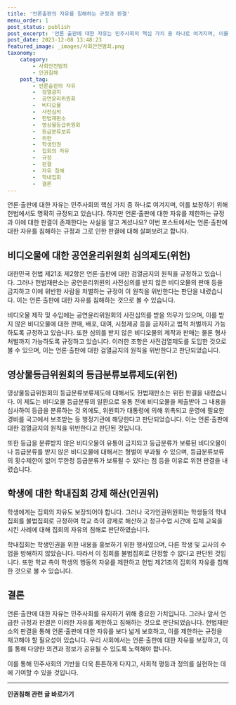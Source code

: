 ```yaml
---
title: '언론출판의 자유를 침해하는 규정과 판결'
menu_order: 1
post_status: publish
post_excerpt: '언론 출판에 대한 자유는 민주사회의 핵심 가치 중 하나로 여겨지며, 이를 보장하기 위해 헌법에서도 명확히 규정되고 있습니다. 하지만 언론 출판에 대한 자유를 제한하는 규정과 이에 대한 판결이 존재한다는 사실을 알고 계셨나요  이번 포스트에서는 언론 출판에 대한 자유를 침해하는 규정과 그로 인한 판결에 대해 살펴보려고 합니다.'
post_date: 2023-12-08 13:48:23
featured_image: _images/사회안전범죄.png
taxonomy:
    category:
        - 사회안전범죄
        - 인권침해
    post_tag:
        - 언론출판의 자유
        -  검열금지
        -  공연윤리위원회
        -  비디오물
        -  사전심의
        -  헌법재판소
        -  영상물등급위원회
        -  등급분류보류
        -  위헌
        -  학생인권
        -  집회의 자유
        -  규정
        -  판결
        -  자유 침해
        -  학내집회
        -  결론
---
```



언론·출판에 대한 자유는 민주사회의 핵심 가치 중 하나로 여겨지며, 이를 보장하기 위해 헌법에서도 명확히 규정되고 있습니다. 하지만 언론·출판에 대한 자유를 제한하는 규정과 이에 대한 판결이 존재한다는 사실을 알고 계셨나요? 이번 포스트에서는 언론·출판에 대한 자유를 침해하는 규정과 그로 인한 판결에 대해 살펴보려고 합니다.

## 비디오물에 대한 공연윤리위원회 심의제도(위헌)

대한민국 헌법 제21조 제2항은 언론·출판에 대한 검열금지의 원칙을 규정하고 있습니다. 그러나 헌법재판소는 공연윤리위원의 사전심의를 받지 않은 비디오물의 판매 등을 금지하고 이에 위반한 사람을 처벌하는 규정이 이 원칙을 위반한다는 판단을 내렸습니다. 이는 언론·출판에 대한 자유를 침해하는 것으로 볼 수 있습니다.

비디오물 제작 및 수입에는 공연윤리위원회의 사전심의를 받을 의무가 있으며, 이를 받지 않은 비디오물에 대한 판매, 배포, 대여, 시청제공 등을 금지하고 법적 처벌까지 가능하도록 규정하고 있습니다. 또한 심의를 받지 않은 비디오물의 제작과 판매는 물론 형사처벌까지 가능하도록 규정하고 있습니다. 이러한 조항은 사전검열제도를 도입한 것으로 볼 수 있으며, 이는 언론·출판에 대한 검열금지의 원칙을 위반한다고 판단되었습니다.

## 영상물등급위원회의 등급분류보류제도(위헌)

영상물등급위원회의 등급분류보류제도에 대해서도 헌법재판소는 위헌 판결을 내렸습니다. 이 제도는 비디오물 등급분류의 일환으로 유통 전에 비디오물을 제출받아 그 내용을 심사하여 등급을 분류하는 것 외에도, 위원회가 대통령에 의해 위촉되고 운영에 필요한 경비를 국고에서 보조받는 등 행정기관에 해당한다고 판단되었습니다. 이는 언론·출판에 대한 검열금지의 원칙을 위반한다고 판단된 것입니다.

또한 등급을 분류받지 않은 비디오물이 유통이 금지되고 등급분류가 보류된 비디오물이나 등급분류를 받지 않은 비디오물에 대해서는 형벌이 부과될 수 있으며, 등급분류보류의 횟수제한이 없어 무한정 등급분류가 보류될 수 있다는 점 등을 이유로 위헌 판결을 내렸습니다.

## 학생에 대한 학내집회 강제 해산(인권위)

학생에게는 집회의 자유도 보장되어야 합니다. 그러나 국가인권위원회는 학생들의 학내집회를 불법집회로 규정하여 학교 측이 강제로 해산하고 정규수업 시간에 집체 교육을 시킨 사례에 대해 집회의 자유의 침해로 판단하였습니다.

학내집회는 학생인권을 위한 내용을 홍보하기 위한 행사였으며, 다른 학생 및 교사의 수업을 방해하지 않았습니다. 따라서 이 집회를 불법집회로 단정할 수 없다고 판단된 것입니다. 또한 학교 측이 학생의 행동의 자유를 제한하고 헌법 제21조의 집회의 자유를 침해한 것으로 볼 수 있습니다.

## 결론

언론·출판에 대한 자유는 민주사회를 유지하기 위해 중요한 가치입니다. 그러나 앞서 언급한 규정과 판결은 이러한 자유를 제한하고 침해하는 것으로 판단되었습니다. 헌법재판소의 판결을 통해 언론·출판에 대한 자유를 보다 넓게 보호하고, 이를 제한하는 규정을 재고해야 할 필요성이 있습니다. 우리 사회에서는 언론·출판에 대한 자유를 보장하고, 이를 통해 다양한 의견과 정보가 공유될 수 있도록 노력해야 합니다.

이를 통해 민주사회의 기반을 더욱 튼튼하게 다지고, 사회적 평등과 정의를 실현하는 데에 기여할 수 있을 것입니다.
<!-- wp:separator -->
<hr class="wp-block-separator has-alpha-channel-opacity"/>
<!-- /wp:separator -->

<!-- wp:group {"backgroundColor":"base","layout":{"type":"constrained"}} -->
<div class="wp-block-group has-base-background-color has-background"><!-- wp:paragraph {"align":"center","fontSize":"medium"} -->
<p class="has-text-align-center has-large-font-size"><strong>인권침해 관련 글 바로가기</strong></p>
<!-- /wp:paragraph -->


<!-- wp:latest-posts
{"categories":[{"id":31085,"count":19,"description":"","link":"https://uknowlaw.com/category/%ec%9d%b8%ea%b6%8c%ec%b9%a8%ed%95%b4/","name":"인권침해","slug":"인권침해","taxonomy":"category","parent":0,"meta":[],"_links":{"self":[{"href":"https://uknowlaw.com/wp-json/wp/v2/categories/31085"}],"collection":[{"href":"https://uknowlaw.com/wp-json/wp/v2/categories"}],"about":[{"href":"https://uknowlaw.com/wp-json/wp/v2/taxonomies/category"}],"wp:post_type":[{"href":"https://uknowlaw.com/wp-json/wp/v2/posts?categories=31085"}],"curies":[{"name":"wp","href":"https://api.w.org/{rel}","templated":true}]}}],"postsToShow":100,"excerptLength":28,"postLayout":"grid","columns":2,"featuredImageAlign":"left","featuredImageSizeSlug":"large","fontSize":"small"} /--></div>
<!-- /wp:group -->